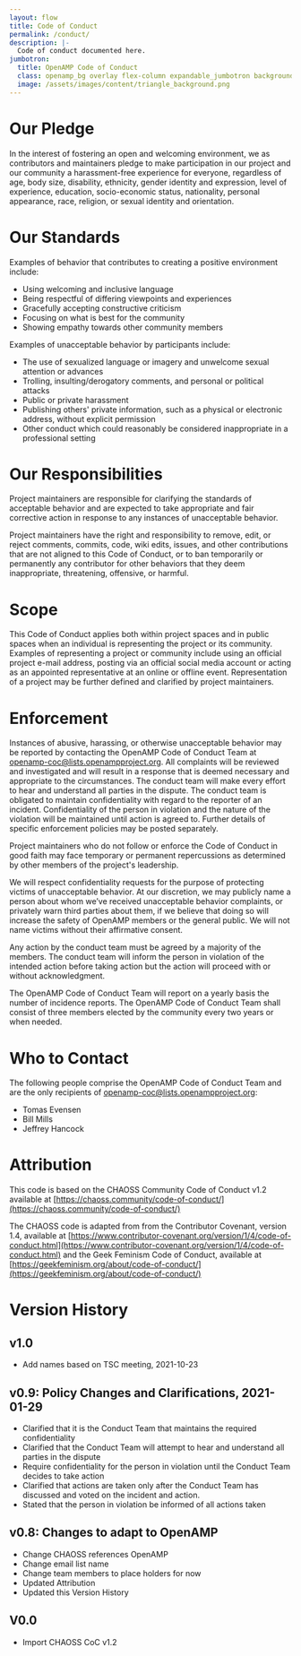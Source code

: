 ```yaml
---
layout: flow
title: Code of Conduct
permalink: /conduct/
description: |-
  Code of conduct documented here.
jumbotron:
  title: OpenAMP Code of Conduct
  class: openamp_bg overlay flex-column expandable_jumbotron background-image
  image: /assets/images/content/triangle_background.png
---
```


# Our Pledge

In the interest of fostering an open and welcoming environment, we as contributors and maintainers pledge to make participation in our project and our community a harassment-free experience for everyone, regardless of age, body size, disability, ethnicity, gender identity and expression, level of experience, education, socio-economic status, nationality, personal appearance, race, religion, or sexual identity and orientation.

# Our Standards

Examples of behavior that contributes to creating a positive environment include:
* Using welcoming and inclusive language
* Being respectful of differing viewpoints and experiences
* Gracefully accepting constructive criticism
* Focusing on what is best for the community
* Showing empathy towards other community members

Examples of unacceptable behavior by participants include:
* The use of sexualized language or imagery and unwelcome sexual attention or advances
* Trolling, insulting/derogatory comments, and personal or political attacks
* Public or private harassment
* Publishing others' private information, such as a physical or electronic address, without explicit permission
* Other conduct which could reasonably be considered inappropriate in a professional setting

# Our Responsibilities

Project maintainers are responsible for clarifying the standards of acceptable behavior and are expected to take appropriate and fair corrective action in response to any instances of unacceptable behavior.

Project maintainers have the right and responsibility to remove, edit, or reject comments, commits, code, wiki edits, issues, and other contributions that are not aligned to this Code of Conduct, or to ban temporarily or permanently any contributor for other behaviors that they deem inappropriate, threatening, offensive, or harmful.

# Scope

This Code of Conduct applies both within project spaces and in public spaces when an individual is representing the project or its community. Examples of representing a project or community include using an official project e-mail address, posting via an official social media account or acting as an appointed representative at an online or offline event. Representation of a project may be further defined and clarified by project maintainers.

# Enforcement

Instances of abusive, harassing, or otherwise unacceptable behavior may be reported by contacting the OpenAMP Code of Conduct Team at [openamp-coc@lists.openampproject.org](mailto:openamp-coc@lists.openampproject.org). All complaints will be reviewed and investigated and will result in a response that is deemed necessary and appropriate to the circumstances. The conduct team will make every effort to hear and understand all parties in the dispute. The conduct team is obligated to maintain confidentiality with regard to the reporter of an incident. Confidentiality of the person in violation and the nature of the violation will be maintained until action is agreed to. Further details of specific enforcement policies may be posted separately.

Project maintainers who do not follow or enforce the Code of Conduct in good faith may face temporary or permanent repercussions as determined by other members of the project's leadership.

We will respect confidentiality requests for the purpose of protecting victims of unacceptable behavior. At our discretion, we may publicly name a person about whom we’ve received unacceptable behavior complaints, or privately warn third parties about them, if we believe that doing so will increase the safety of OpenAMP members or the general public. We will not name victims without their affirmative consent.

Any action by the conduct team must be agreed by a majority of the members.  The conduct team will inform the person in violation of the intended action before taking action but the action will proceed with or without acknowledgment.

The OpenAMP Code of Conduct Team will report on a yearly basis the number of incidence reports. The OpenAMP Code of Conduct Team shall consist of three members elected by the community every two years or when needed.

# Who to Contact

The following people comprise the OpenAMP Code of Conduct Team and are the only recipients of [openamp-coc@lists.openampproject.org](mailto:openamp-coc@lists.openampproject.org):
* Tomas Evensen
* Bill Mills
* Jeffrey Hancock

# Attribution
This code is based on the CHAOSS Community Code of Conduct v1.2 available at [https://chaoss.community/code-of-conduct/](https://chaoss.community/code-of-conduct/)

The CHAOSS code is adapted from from the Contributor Covenant, version 1.4, available at [https://www.contributor-covenant.org/version/1/4/code-of-conduct.html](https://www.contributor-covenant.org/version/1/4/code-of-conduct.html) and the Geek Feminism Code of Conduct, available at [https://geekfeminism.org/about/code-of-conduct/](https://geekfeminism.org/about/code-of-conduct/)

# Version History

## v1.0
* Add names based on TSC meeting, 2021-10-23

## v0.9: Policy Changes and Clarifications, 2021-01-29
* Clarified that it is the Conduct Team that maintains the required confidentiality
* Clarified that the Conduct Team will attempt to hear and understand all parties in the dispute
* Require confidentiality for the person in violation until the Conduct Team decides to take action
* Clarified that actions are taken only after the Conduct Team has discussed and voted on the incident and action.
* Stated that the person in violation be informed of all actions taken

## v0.8: Changes to adapt to OpenAMP
* Change CHAOSS references OpenAMP
* Change email list name
* Change team members to place holders for now
* Updated Attribution
* Updated this Version History

## V0.0
* Import CHAOSS CoC v1.2
